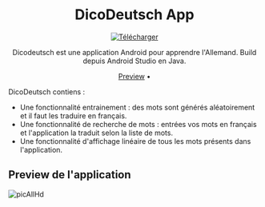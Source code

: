 <!-- markdownlint-configure-file {
  "MD013": {
    "code_blocks": false,
    "tables": false
  },
  "MD033": false,
  "MD041": false
} -->

<div align="center">

# DicoDeutsch App

[![Télécharger][downloads-badge]][releases]

Dicodeutsch est une application Android pour apprendre l'Allemand. Build depuis Android Studio en Java.

[Preview](#Preview-de-l'application) •

</div>

DicoDeutsch contiens :<br />
- Une fonctionnalité entrainement : des mots sont générés aléatoirement et il faut les traduire en français.
- Une fonctionnalité de recherche de mots : entrées vos mots en français et l'application la traduit selon la liste de mots.
- Une fonctionnalité d'affichage linéaire de tous les mots présents dans l'application.

## Preview de l'application

![picAllHd](https://user-images.githubusercontent.com/43108590/188199896-b0f611d0-e0d8-4955-8dea-ade760d6240f.png)

[downloads-badge]: https://img.shields.io/endpoint?color=bright-green&label=downloads&style=flat-square&cacheSeconds=3600&url=https%3A%2F%2Fzoxide-dl-rlvir7rbe5ac.runkit.sh%2F
[releases]: https://github.com/TooLoss/DicoDeutschLearnApp/releases
